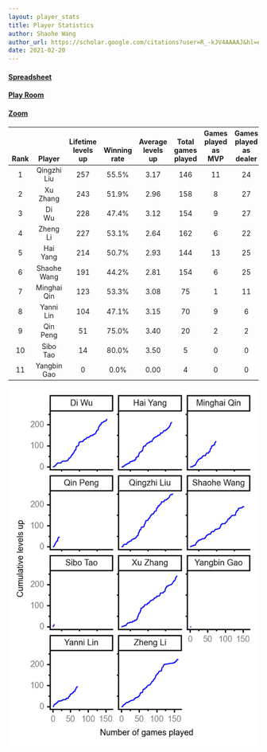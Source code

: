 ```yaml
---
layout: player_stats
title: Player Statistics
author: Shaohe Wang
author_url: https://scholar.google.com/citations?user=R_-kJV4AAAAJ&hl=en
date: 2021-02-20
---
```


#### [Spreadsheet](https://docs.google.com/spreadsheets/d/1So3PBr9gV3I0LzApZOgJlQew2QjM1wAiWhR50rAnHRg/edit#gid=2137801449)
#### [Play Room](https://playingcards.io/a3775q)
#### [Zoom](https://ucsf.zoom.us/j/91360570376?pwd=SmN6aFNPY3UzdEp3M0tmQ1ViUkdQUT09)

<div class="table-wrapper" markdown="block">

| <br><br><br>Rank | <br><br><br>Player | <br> Lifetime <br> levels <br> up | <br><br> Winning <br> rate | <br> Average <br> levels <br> up | <br> Total <br> games <br> played | Games <br> played <br> as <br> MVP | Games <br> played <br> as <br> dealer | N_games <br> short <br> staffed <br> as dealer | Winning <br> rate <br> as <br> dealer |
|:---:|:---:|:---:|:---:|:---:|:---:|:---:|:---:|:---:|:---:|
| 1 | Qingzhi <br> Liu | 257 | 55.5% | 3.17 | 146 | 11 | 24 | 3 | 54.2% |
| 2 | Xu <br> Zhang | 243 | 51.9% | 2.96 | 158 | 8 | 27 | 0 | 51.9% |
| 3 | Di <br> Wu | 228 | 47.4% | 3.12 | 154 | 9 | 27 | 0 | 37.0% |
| 4 | Zheng <br> Li | 227 | 53.1% | 2.64 | 162 | 6 | 22 | 0 | 54.5% |
| 5 | Hai <br> Yang | 214 | 50.7% | 2.93 | 144 | 13 | 25 | 1 | 52.0% |
| 6 | Shaohe <br> Wang | 191 | 44.2% | 2.81 | 154 | 6 | 25 | 2 | 36.0% |
| 7 | Minghai <br> Qin | 123 | 53.3% | 3.08 | 75 | 1 | 11 | 1 | 72.7% |
| 8 | Yanni <br> Lin | 104 | 47.1% | 3.15 | 70 | 9 | 6 | 2 | 33.3% |
| 9 | Qin <br> Peng | 51 | 75.0% | 3.40 | 20 | 2 | 2 | 0 | 100.0% |
| 10 | Sibo <br> Tao | 14 | 80.0% | 3.50 | 5 | 0 | 0 | 0 | 0.0% |
| 11 | Yangbin <br> Gao | 0 | 0.0% | 0.00 | 4 | 0 | 0 | 0 | 0.0% |

</div>

<img src="/assets/images/player_history_plot.png" alt="Plot of player level history" />
